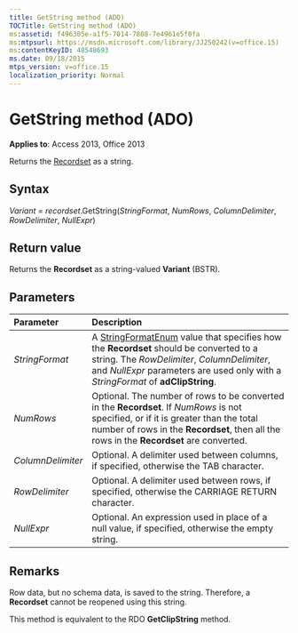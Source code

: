```yaml
---
title: GetString method (ADO)
TOCTitle: GetString method (ADO)
ms:assetid: f496305e-a1f5-7014-7808-7e4961e5f0fa
ms:mtpsurl: https://msdn.microsoft.com/library/JJ250242(v=office.15)
ms:contentKeyID: 48548693
ms.date: 09/18/2015
mtps_version: v=office.15
localization_priority: Normal
---
```


# GetString method (ADO)

**Applies to**: Access 2013, Office 2013

Returns the [Recordset](recordset-object-ado.md) as a string.

## Syntax

*Variant* = *recordset*.GetString(*StringFormat*, *NumRows*, *ColumnDelimiter*, *RowDelimiter*, *NullExpr*)

## Return value

Returns the **Recordset** as a string-valued **Variant** (BSTR).

## Parameters

|Parameter|Description|
|:--------|:----------|
|*StringFormat* |A [StringFormatEnum](stringformatenum.md) value that specifies how the **Recordset** should be converted to a string. The *RowDelimiter*, *ColumnDelimiter*, and *NullExpr* parameters are used only with a *StringFormat* of **adClipString**.|
|*NumRows* |Optional. The number of rows to be converted in the **Recordset**. If *NumRows* is not specified, or if it is greater than the total number of rows in the **Recordset**, then all the rows in the **Recordset** are converted.|
|*ColumnDelimiter* |Optional. A delimiter used between columns, if specified, otherwise the TAB character.|
|*RowDelimiter* |Optional. A delimiter used between rows, if specified, otherwise the CARRIAGE RETURN character.|
|*NullExpr* |Optional. An expression used in place of a null value, if specified, otherwise the empty string.|

## Remarks

Row data, but no schema data, is saved to the string. Therefore, a **Recordset** cannot be reopened using this string.

This method is equivalent to the RDO **GetClipString** method.

